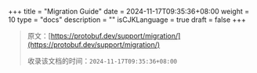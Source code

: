 +++
title = "Migration Guide"
date = 2024-11-17T09:35:36+08:00
weight = 10
type = "docs"
description = ""
isCJKLanguage = true
draft = false
+++

> 原文：[https://protobuf.dev/support/migration/](https://protobuf.dev/support/migration/)
>
> 收录该文档的时间：`2024-11-17T09:35:36+08:00`
